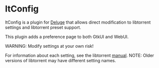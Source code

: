 ltConfig
========

ltConfig is a plugin for [Deluge](http://deluge-torrent.org) that
allows direct modification to libtorrent settings and libtorrent preset support.

This plugin adds a preference page to both GtkUI and WebUI.

WARNING: Modify settings at your own risk!

For information about each setting, see the libtorrent [manual](http://www.rasterbar.com/products/libtorrent/manual.html#session-customization).
NOTE: Older versions of libtorrent may have different setting names.
